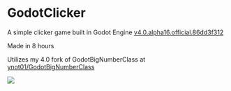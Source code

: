 # GodotClicker
A simple clicker game built in Godot Engine [v4.0.alpha16.official.](https://godotengine.org/article/dev-snapshot-godot-4-0-alpha-16)[86dd3f312](https://github.com/godotengine/godot/tree/86dd3f312c4ff8ef8be04b9a210415d21f2ca269)

Made in 8 hours

Utilizes my 4.0 fork of GodotBigNumberClass at [ynot01/GodotBigNumberClass](https://github.com/ynot01/GodotBigNumberClass/tree/GD4)

![](https://i.imgur.com/fgDHwCA.png)
